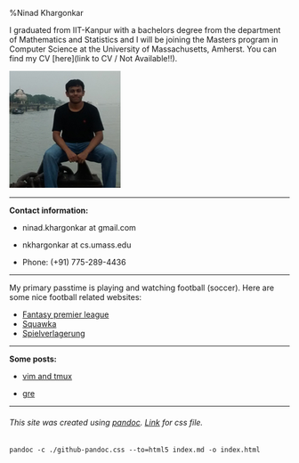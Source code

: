 %Ninad Khargonkar	

I graduated from IIT-Kanpur with a bachelors degree from the department of
Mathematics and Statistics and I will be joining the Masters program in Computer
 Science at the University of Massachusetts, Amherst. 
You can find my CV [here](link to CV / Not Available!!).

![](ninad.jpg)

---

**Contact information:**

 * ninad.khargonkar at gmail.com
 
 * nkhargonkar at cs.umass.edu	
 
 * Phone: (+91) 775-289-4436	

---

My primary passtime is playing and watching football (soccer). Here are
some nice football related websites:

 * [Fantasy premier league](http://fantasy.premierleague.com/)
 * [Squawka](http://www.squawka.com/home/)
 * [Spielverlagerung](http://spielverlagerung.com/)

---

**Some posts:**

- [vim and tmux](vimtmux.html)

- [gre](gre.html)
 
---

###### This site was created using [pandoc](http://pandoc.org/). [Link](https://gist.github.com/dashed/6714393) for css file.
		

~~~
pandoc -c ./github-pandoc.css --to=html5 index.md -o index.html
~~~
